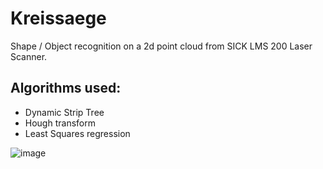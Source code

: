 # Kreissaege

Shape / Object recognition on a 2d point cloud from SICK LMS 200 Laser Scanner.

## Algorithms used:
- Dynamic Strip Tree
- Hough transform
- Least Squares regression

![image](https://github.com/kerm1t/kreissaege/assets/26294323/e926357a-4e09-4abb-a04e-5316796a4b60)
